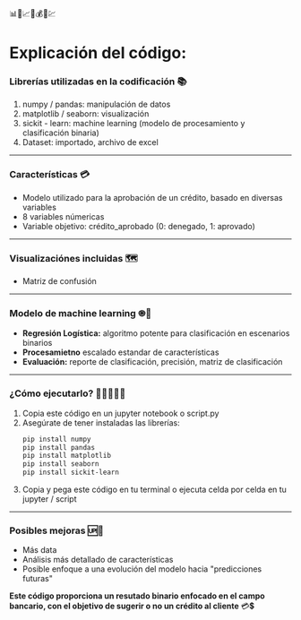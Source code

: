 📊🧠📈🏦💰💸💹

# **Explicación del código:**


### **Librerías utilizadas en la codificación** 📚
1.   numpy / pandas: manipulación de datos
1.   matplotlib / seaborn: visualización
2.   sickit - learn: machine learning (modelo de procesamiento y clasificación binaria)
2.   Dataset: importado, archivo de excel
______________________________________________________
### **Características** 💳
*   Modelo utilizado para la aprobación de un crédito, basado en diversas variables
*   8 variables númericas
*   Variable objetivo: crédito_aprobado (0: denegado, 1: aprovado)
_______________________________________________________
### **Visualizaciónes incluidas** 🗺️

+   Matriz de confusión
____________________________________________

### **Modelo de machine learning** ֎🧠

*   **Regresión Logística:** algoritmo potente para clasificación en escenarios binarios
*   **Procesamietno** escalado estandar de características
*   **Evaluación:** reporte de clasificación, precisión, matriz de clasificación
 __________________________________________

### **¿Cómo ejecutarlo?** 👨🏻‍💻🦾🚀
1.   Copia este código en un jupyter notebook o script.py
2.   Asegúrate de tener instaladas las librerías:
     ```bash
     pip install numpy
     pip install pandas
     pip install matplotlib
     pip install seaborn
     pip install sickit-learn
     ```
3.   Copia y pega este código en tu terminal o ejecuta celda por celda en tu jupyter / script
____________________________________
### **Posibles mejoras** 🆙💎
- Más data
- Análisis más detallado de características
- Posible enfoque a una evolución del modelo hacia "predicciones futuras"


**Este código proporciona un resutado binario enfocado en el campo bancario, con el objetivo de sugerir o no un crédito al cliente** 💳💲

